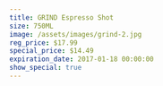 ```yaml
---
title: GRIND Espresso Shot
size: 750ML
image: /assets/images/grind-2.jpg
reg_price: $17.99
special_price: $14.49
expiration_date: 2017-01-18 00:00:00
show_special: true
---
```



